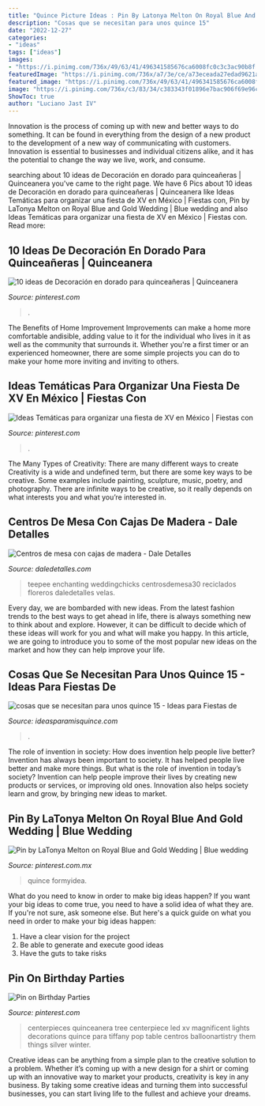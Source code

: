 ```yaml
---
title: "Quince Picture Ideas : Pin By Latonya Melton On Royal Blue And Gold Wedding"
description: "Cosas que se necesitan para unos quince 15"
date: "2022-12-27"
categories:
- "ideas"
tags: ["ideas"]
images:
- "https://i.pinimg.com/736x/49/63/41/496341585676ca6008fc0c3c3ac90b8f.jpg"
featuredImage: "https://i.pinimg.com/736x/a7/3e/ce/a73eceada27edad9621aae2f6ed36e6a.jpg"
featured_image: "https://i.pinimg.com/736x/49/63/41/496341585676ca6008fc0c3c3ac90b8f.jpg"
image: "https://i.pinimg.com/736x/c3/83/34/c383343f01896e7bac906f69e96cf001.jpg"
ShowToc: true
author: "Luciano Jast IV"
---
```



Innovation is the process of coming up with new and better ways to do something. It can be found in everything from the design of a new product to the development of a new way of communicating with customers. Innovation is essential to businesses and individual citizens alike, and it has the potential to change the way we live, work, and consume.

	

		
searching about 10 ideas de Decoración en dorado para quinceañeras | Quinceanera you've came to the right page. We have 6 Pics about 10 ideas de Decoración en dorado para quinceañeras | Quinceanera like Ideas Temáticas para organizar una fiesta de XV en México | Fiestas con, Pin by LaTonya Melton on Royal Blue and Gold Wedding | Blue wedding and also Ideas Temáticas para organizar una fiesta de XV en México | Fiestas con. Read more:
		
    
## 10 Ideas De Decoración En Dorado Para Quinceañeras | Quinceanera

<img loading=lazy src="https://i.pinimg.com/736x/c3/83/34/c383343f01896e7bac906f69e96cf001.jpg" onerror="this.onerror=null;this.src='https://tse2.mm.bing.net/th?id=OIP.6PY83RTaXXa9WQAtF8YNzwHaHi&amp;pid=15.1';" alt="10 ideas de Decoración en dorado para quinceañeras | Quinceanera">

_Source: pinterest.com_

>. 

	

The Benefits of Home Improvement
Improvements can make a home more comfortable andisible, adding value to it for the individual who lives in it as well as the community that surrounds it. Whether you're a first timer or an experienced homeowner, there are some simple projects you can do to make your home more inviting and inviting to others.

    
## Ideas Temáticas Para Organizar Una Fiesta De XV En México | Fiestas Con

<img loading=lazy src="https://i.pinimg.com/736x/49/63/41/496341585676ca6008fc0c3c3ac90b8f.jpg" onerror="this.onerror=null;this.src='https://tse1.mm.bing.net/th?id=OIP.U_lmMChmGtH8wNMAhu--rAHaJ4&amp;pid=15.1';" alt="Ideas Temáticas para organizar una fiesta de XV en México | Fiestas con">

_Source: pinterest.com_

>. 

	

The Many Types of Creativity: There are many different ways to create
Creativity is a wide and undefined term, but there are some key ways to be creative. Some examples include painting, sculpture, music, poetry, and photography. There are infinite ways to be creative, so it really depends on what interests you and what you’re interested in.

    
## Centros De Mesa Con Cajas De Madera - Dale Detalles

<img loading=lazy src="https://i0.wp.com/www.daledetalles.com/wp-content/uploads/2017/05/centros-de-mesa-con-cajas-de-madera16.jpg?resize=506%2C759" onerror="this.onerror=null;this.src='https://tse3.mm.bing.net/th?id=OIP.KqQmvhIPFFhlMS3vx_L0wAHaLH&amp;pid=15.1';" alt="Centros de mesa con cajas de madera - Dale Detalles">

_Source: daledetalles.com_

>teepee enchanting weddingchicks centrosdemesa30 reciclados floreros daledetalles velas. 

	

Every day, we are bombarded with new ideas. From the latest fashion trends to the best ways to get ahead in life, there is always something new to think about and explore. However, it can be difficult to decide which of these ideas will work for you and what will make you happy. In this article, we are going to introduce you to some of the most popular new ideas on the market and how they can help improve your life.

    
## Cosas Que Se Necesitan Para Unos Quince 15 - Ideas Para Fiestas De

<img loading=lazy src="https://ideasparamisquince.com/wp-content/uploads/2018/08/cosas-que-se-necesitan-para-unos-quince-15.jpg" onerror="this.onerror=null;this.src='https://tse1.mm.bing.net/th?id=OIP.Ql_WsJkRdTcwGLOFehoH2wHaJ4&amp;pid=15.1';" alt="cosas que se necesitan para unos quince 15 - Ideas para Fiestas de">

_Source: ideasparamisquince.com_

>. 

	

The role of invention in society: How does invention help people live better?
Invention has always been important to society. It has helped people live better and make more things. But what is the role of invention in today’s society? Invention can help people improve their lives by creating new products or services, or improving old ones. Innovation also helps society learn and grow, by bringing new ideas to market.

    
## Pin By LaTonya Melton On Royal Blue And Gold Wedding | Blue Wedding

<img loading=lazy src="https://i.pinimg.com/736x/a7/3e/ce/a73eceada27edad9621aae2f6ed36e6a.jpg" onerror="this.onerror=null;this.src='https://tse4.mm.bing.net/th?id=OIP.E_Mktdvb5K_WDWjgG12YJwHaJ4&amp;pid=15.1';" alt="Pin by LaTonya Melton on Royal Blue and Gold Wedding | Blue wedding">

_Source: pinterest.com.mx_

>quince formyidea. 

	

What do you need to know in order to make big ideas happen?
If you want your big ideas to come true, you need to have a solid idea of what they are. If you're not sure, ask someone else. But here's a quick guide on what you need in order to make your big ideas happen: 
1. Have a clear vision for the project 
2. Be able to generate and execute good ideas 
3. Have the guts to take risks 

    
## Pin On Birthday Parties

<img loading=lazy src="https://i.pinimg.com/736x/16/48/09/16480914862d04074f0b330a540e9f0c--quince-centerpieces-quinceanera-centerpieces.jpg" onerror="this.onerror=null;this.src='https://tse1.mm.bing.net/th?id=OIP.jOmERP0BAi8eymbVCX6P_gAAAA&amp;pid=15.1';" alt="Pin on Birthday Parties">

_Source: pinterest.com_

>centerpieces quinceanera tree centerpiece led xv magnificent lights decorations quince para tiffany pop table centros balloonartistry them things silver winter. 

	

Creative ideas can be anything from a simple plan to the creative solution to a problem. Whether it’s coming up with a new design for a shirt or coming up with an innovative way to market your products, creativity is key in any business. By taking some creative ideas and turning them into successful businesses, you can start living life to the fullest and achieve your dreams.

